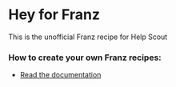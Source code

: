 # Hey for Franz
This is the unofficial Franz recipe for Help Scout

### How to create your own Franz recipes:
* [Read the documentation](https://github.com/meetfranz/plugins)
